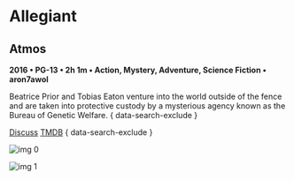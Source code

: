 # Allegiant

## Atmos

**2016 • PG-13 • 2h 1m • Action, Mystery, Adventure, Science Fiction • aron7awol**

Beatrice Prior and Tobias Eaton venture into the world outside of the fence and are taken into protective custody by a mysterious agency known as the Bureau of Genetic Welfare.
{ data-search-exclude }

[Discuss](https://www.avsforum.com/threads/bass-eq-for-filtered-movies.2995212/post-57200290)  [TMDB](https://www.themoviedb.org/movie/262504)
{ data-search-exclude }

![img 0](https://i.imgur.com/SMIYhuh.jpg)

![img 1](https://i.imgur.com/nUsHyJb.jpg)

